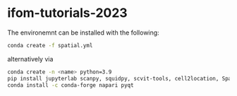 # ifom-tutorials-2023

The environemnt can be installed with the following:

```bash
conda create -f spatial.yml
```

alternatively via
```bash
conda create -n <name> python=3.9
pip install jupyterlab scanpy, squidpy, scvit-tools, cell2location, SpaGCN, tangram-sc, spatialdata, napari-spatialdata
conda install -c conda-forge napari pyqt 
```
